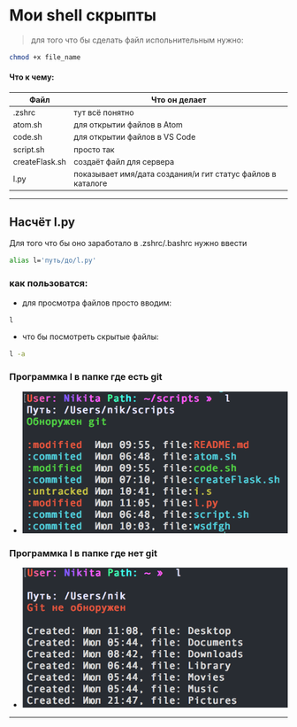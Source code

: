 # Мои shell скрыпты

> для того что бы сделать файл испольнительным нужно:

```sh
chmod +x file_name
```

#### Что к чему:


| Файл | Что он делает |
| ------ | ------ |
| .zshrc | тут всё понятно |
| atom.sh | для открытии файлов в Atom |
| code.sh | для открытии файлов в VS Code |
| script.sh | просто так |
| createFlask.sh | создаёт файл для сервера |
| l.py | показывает имя/дата создания/и гит статус файлов в каталоге|







---
## Насчёт l.py

Для того что бы оно заработало в .zshrc/.bashrc нужно ввести 
```sh
alias l='путь/до/l.py'
```

### как пользоватся:

- для просмотра файлов просто вводим:
```sh
l
```
- что бы посмотреть скрытые файлы:
```sh
l -a
```

### Программка l в папке где есть git 
- ![Иллюстрация к проекту](./img/l_with_git.png)

### Программка l в папке где нет git
- ![Иллюстрация к проекту](./img/l_without_git.png)
---